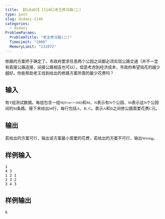 ```yaml
---
title: 【DidaOJ】[1146]老王修马路(二)
type: post
slug: didaoj-1146
categories:
  - didaoj
ProblemParams:
  ProblemTitle: "老王修马路(二)"
  TimeLimit: "1000"
  MemoryLimit: "131072"
---
```


<p><span style="font-size: small"><span style="font-family: Verdana">修路的方案终于确定了。市政府要求任意两个公园之间都必须实现公路交通（并不一定有直接公路连接，间接公路相连也可以）。但是考虑到经济成本，市政府希望钱花的越少越好。你能帮助老王找到给出的修路方案所需的最少花费吗？</span></span></p>

## 输入
<p><span style="font-size: small"><span style="font-family: Verdana">有T组测试数据。每组包含一组N(0&lt;n&lt;=100)和M，N表示有N个公园，M表示这N个公园间的M条路。接下来给出M行，每行包括A，B, C。表示A和B之间修公路需要花费C元。</span></span></p>

## 输出
<p><span style="font-size: small"><span style="font-family: Verdana">若给出的方案可行，输出该方案最小需要的花费，若给出的方案不可行，输出Wrong。</span></span><br />
</p>

## 样例输入
```
1
4 3
1 2 1
2 3 2
3 4 3
```


## 样例输出
```
6
```

